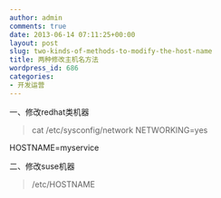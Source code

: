 ```yaml
---
author: admin
comments: true
date: 2013-06-14 07:11:25+00:00
layout: post
slug: two-kinds-of-methods-to-modify-the-host-name
title: 两种修改主机名方法
wordpress_id: 686
categories:
- 开发运营
---
```


一、修改redhat类机器


> cat /etc/sysconfig/network
NETWORKING=yes

HOSTNAME=myservice


二、修改suse机器


> /etc/HOSTNAME
